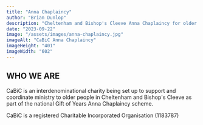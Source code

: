 ```yaml
---
title: "Anna Chaplaincy"
author: "Brian Dunlop"
description: "Cheltenham and Bishop's Cleeve Anna Chaplaincy for older people"
date: "2023-09-22"
image: "/assets/images/anna-chaplaincy.jpg"
imageAlt: "CaBiC Anna Chaplaincy"
imageHeight: "401"
imageWidth: "602"
---
```


## WHO WE ARE
CaBiC is an interdenominational charity being set up to support and coordinate ministry to older people in Cheltenham and Bishop's Cleeve as part of the national Gift of Years Anna Chaplaincy scheme.

CaBiC is a registered Charitable Incorporated Organisation (1183787)